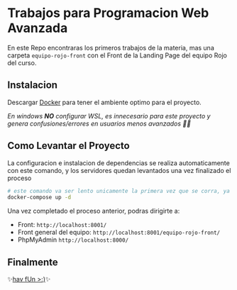 # Trabajos para Programacion Web Avanzada

En este Repo encontraras los primeros trabajos de la materia, mas una carpeta `equipo-rojo-front` con el Front de la Landing Page del equipo Rojo del curso. 

## Instalacion

Descargar [Docker](https://www.docker.com/products/docker-desktop/) para tener el ambiente optimo para el proyecto.

*En windows __NO__ configurar WSL, es innecesario para este proyecto y genera confusiones/errores en usuarios menos avanzados 😮‍💨*

## Como Levantar el Proyecto

La configuracion e instalacion de dependencias se realiza automaticamente con este comando, y los servidores quedan levantados una vez finalizado el proceso
```bash
# este comando va ser lento unicamente la primera vez que se corra, ya que tiene que descargar muchos datos
docker-compose up -d
```

Una vez completado el proceso anterior, podras dirigirte a:
 - Front: `http://localhost:8001/`
 - Front general del equipo: `http://localhost:8001/equipo-rojo-front/`
 - PhpMyAdmin `http://localhost:8000/`

## Finalmente
 ✨[hav fUn >:)](https://choosealicense.com/licenses/mit/)✨
